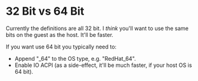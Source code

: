 32 Bit vs 64 Bit
===
Currently the definitions are all 32 bit. I _think_ you'll want to use the same bits on the guest as the host. It'll be faster.

If you want use 64 bit you typically need to:

- Append "_64" to the OS type, e.g. "RedHat_64".
- Enable IO ACPI (as a side-effect, it'll be much faster, if your host OS is 64 bit).
